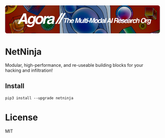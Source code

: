 [![Multi-Modality](agorabanner.png)](https://discord.gg/qUtxnK2NMf)

# NetNinja
Modular, high-performance, and re-useable building blocks for your hacking and infiltration!


## Install
`pip3 install --upgrade netninja`





# License
MIT



